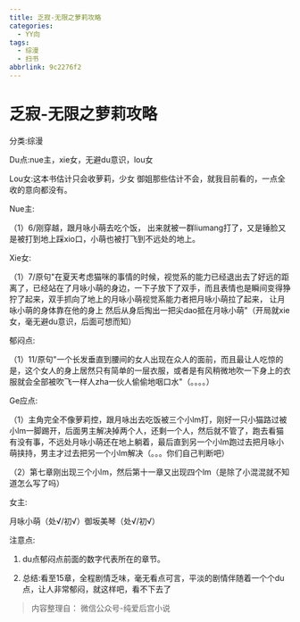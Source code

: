 ```yaml
---
title: 乏寂-无限之萝莉攻略
categories:
  - YY向
tags:
  - 综漫
  - 扫书
abbrlink: 9c2276f2
---
```

# 乏寂-无限之萝莉攻略
分类:综漫

Du点:nue主，xie女，无避du意识，lou女

Lou女:这本书估计只会收萝莉，少女
御姐那些估计不会，就我目前看的，一点全收的意向都没有。

Nue主:

（1）6/刚穿越，跟月咏小萌去吃个饭，
出来就被一群liumang打了，又是锤脸又是被打到地上踩xio口，小萌也被打飞到不远处的地上。

Xie女:

（1）7/原句"在夏天考虑猫咪的事情的时候，视觉系的能力已经退出去了好远的距离了，已经站在了月咏小萌的身边，一下子放下了双手，而且表情也是瞬间变得狰狞了起来，双手抓向了地上的月咏小萌视觉系能力者把月咏小萌拉了起来，
让月咏小萌的身体靠在他的身上
然后从身后掏出一把尖dao抵在月咏小萌"（开局就xie女，毫无避du意识，后面可想而知）

郁闷点:

（1）11/原句"一个长发垂直到腰间的女人出现在众人的面前，而且最让人吃惊的是，这个女人的身上居然只有简单的一层衣服，或者是有风稍微地吹一下身上的衣服就会全部被吹飞一样人zha一伙人偷偷地咽口水"（。。。。）

Ge应点:

（1）主角完全不像萝莉控，跟月咏出去吃饭被三个小lm打，刚好一只小猫路过被小lm一脚踢开，后面男主解决掉两个人，还剩一个人，然后就不管了，跑去看猫有没有事，不远处月咏小萌还在地上躺着，最后直到另一个小lm跑过去把月咏小萌挟持，男主才过去把另一个小lm解决（。。。你们自己判断吧）

（2）第七章刚出现三个小lm，然后第十一章又出现四个lm（是除了小混混就不知道怎么写了吗）

女主:

月咏小萌（处√/初√）御坂美琴（处√/初√）

注意点:

1.  du点郁闷点前面的数字代表所在的章节。

2.  总结:看至15章，全程剧情乏味，毫无看点可言，平淡的剧情伴随着一个个du点，让人非常郁闷，就这样吧，看不下去了


> 内容整理自： 微信公众号-纯爱后宫小说